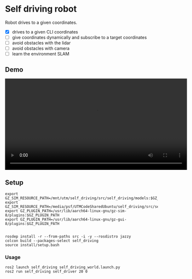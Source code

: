 # Self driving robot

Robot drives to a given coordinates.

- [x] drives to a given CLI coordinates
- [ ] give coordinates dynamically and subscribe to a target coordinates
- [ ] avoid obstacles with the lidar
- [ ] avoid obstacles with camera
- [ ] learn the environment SLAM

## Demo

<video src="assets/demo_first_iteration.mp4" controls width="600"></video>

## Setup

```shell
export GZ_SIM_RESOURCE_PATH=/mnt/utm/self_driving/src/self_driving/models:$GZ_SIM_RESOURCE_PATH
export GZ_SIM_RESOURCE_PATH=/media/psf/UTMCodeSharedUbuntu/self_driving/src/self_driving/models:$GZ_SIM_RESOURCE_PATH
export GZ_PLUGIN_PATH=/usr/lib/aarch64-linux-gnu/gz-sim-8/plugins:$GZ_PLUGIN_PATH
export GZ_PLUGIN_PATH=/usr/lib/aarch64-linux-gnu/gz-gui-8/plugins:$GZ_PLUGIN_PATH


rosdep install -r --from-paths src -i -y --rosdistro jazzy
colcon build --packages-select self_driving
source install/setup.bash
```

### Usage

```shell
ros2 launch self_driving self_driving_world.launch.py
ros2 run self_driving self_driver 20 0
```